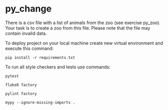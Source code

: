 # py_change

There is a csv file with a list of animals from the zoo (see exercise py_zoo). Your task is to create a zoo from this file. Please note that the file may contain invalid data.

To deploy project on your local machine create new virtual environment and execute this command:

`pip install -r requirements.txt`

To run all style checkers and tests use commands:

`pytest `

`flake8 factory`

`pylint factory`

`mypy --ignore-missing-imports .`
